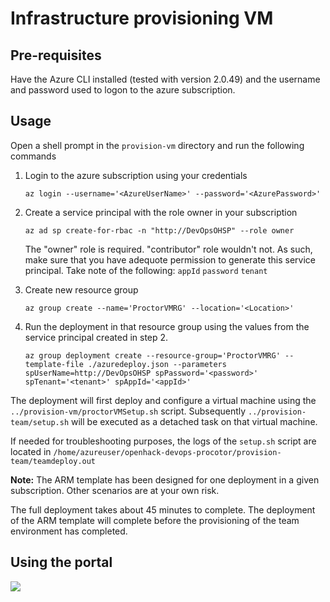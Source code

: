 # Infrastructure provisioning VM
 
## Pre-requisites

Have the Azure CLI installed (tested with version 2.0.49) and the username and password used to logon to the azure subscription.

## Usage

Open a shell prompt in the `provision-vm` directory and run the following commands

1. Login to the azure subscription using your credentials

    ```shell
    az login --username='<AzureUserName>' --password='<AzurePassword>'
    ```
1. Create a service principal with the role owner in your subscription

    ```shell
    az ad sp create-for-rbac -n "http://DevOpsOHSP" --role owner
    ```

    The "owner" role is required. "contributor" role wouldn't not. As such, make sure that you have adequote permission to generate this service principal.
    Take note of the following:
        `appId`
        `password`
        `tenant`

1. Create new resource group

    ```shell
    az group create --name='ProctorVMRG' --location='<Location>'
    ```

1. Run the deployment in that resource group using the values from the service principal created in step 2.

    ```shell
    az group deployment create --resource-group='ProctorVMRG' --template-file ./azuredeploy.json --parameters spUserName=http://DevOpsOHSP spPassword='<password>' spTenant='<tenant>' spAppId='<appId>'
    ```

The deployment will first deploy and configure a virtual machine using the ```../provision-vm/proctorVMSetup.sh``` script. Subsequently ```../provision-team/setup.sh``` will be executed as a detached task on that virtual machine.

If needed for troubleshooting purposes, the logs of the ```setup.sh``` script are located in ```/home/azureuser/openhack-devops-procotor/provision-team/teamdeploy.out```

**Note:** The ARM template has been designed for one deployment in a given subscription. Other scenarios are at your own risk.

The full deployment takes about 45 minutes to complete. The deployment of the ARM template will complete before the provisioning of the team environment has completed.

## Using the portal

<a href="https://portal.azure.com/#create/Microsoft.Template/uri/https%3A%2F%2Fraw.githubusercontent.com%2FAzure-Samples%2Fopenhack-devops-proctor%2Fmaster%2Fprovision-vm%2Fazuredeploy.json" target="_blank">
    <img src="http://azuredeploy.net/deploybutton.png"/>
</a>
